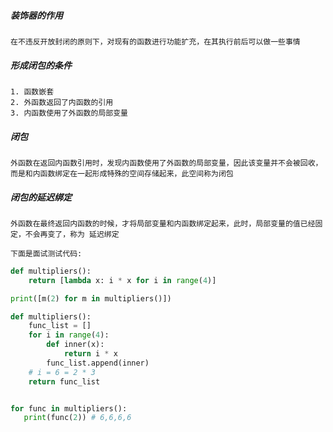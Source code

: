 ##### 装饰器的作用

```
在不违反开放封闭的原则下，对现有的函数进行功能扩充，在其执行前后可以做一些事情
```

##### 形成闭包的条件

```
1. 函数嵌套
2. 外函数返回了内函数的引用
3. 内函数使用了外函数的局部变量
```

##### 闭包

```
外函数在返回内函数引用时，发现内函数使用了外函数的局部变量，因此该变量并不会被回收，而是和内函数绑定在一起形成特殊的空间存储起来，此空间称为闭包
```

##### 闭包的延迟绑定

```
外函数在最终返回内函数的时候，才将局部变量和内函数绑定起来，此时，局部变量的值已经固定，不会再变了，称为 延迟绑定

下面是面试测试代码:
```

```python
def multipliers():
    return [lambda x: i * x for i in range(4)]

print([m(2) for m in multipliers()])

def multipliers():
    func_list = []
    for i in range(4):
        def inner(x):
            return i * x
        func_list.append(inner)
    # i = 6 = 2 * 3
    return func_list


for func in multipliers():
   print(func(2)) # 6,6,6,6
```



